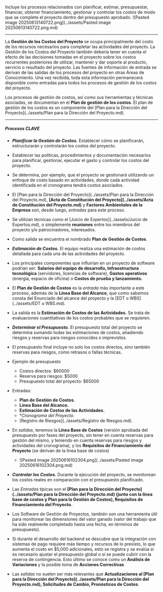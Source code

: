 Incluye los procesos relacionados con planificar, estimar, presupuestar, financiar, obtener financiamiento, gestionar y controlar los costos de modo que se complete el proyecto dentro del presupuesto aprobado.
	![Pasted image 20250613140722.png](../assets/Pasted image 20250613140722.png.md)
****
La **Gestión de los Costos del Proyecto** se ocupa principalmente del costo de los recursos necesarios para completar las actividades del proyecto. 
La Gestión de los Costos del Proyecto también debería tener en cuenta el efecto de las decisiones tomadas en el proyecto sobre los costos recurrentes posteriores de utilizar, mantener y dar soporte al producto, servicio o resultado del proyecto.
Las fuentes de información de entrada se derivan de las salidas de los procesos del proyecto en otras Áreas de Conocimiento. Una vez recibida, toda esta información permanecerá disponible como entradas para todos los procesos de gestión de los costos del proyecto.

Los procesos de gestión de costos, así como sus herramientas y técnicas asociadas, se documentan en el **Plan de gestión de los costos**. El plan de gestión de los costos es un componente del [Plan para la Dirección del Proyecto](../assets/Plan para la Dirección del Proyecto.md).
****
##### **Procesos CLAVE**
- ***Planificar la Gestión de Costos.*** Establecer cómo se planificarán, estructurarán y controlarán los costos del proyecto. 
- Establecer las políticas, procedimientos y documentación necesarios para planificar, gestionar, ejecutar el gasto y controlar los costos del proyecto.
- Se determina, por ejemplo, que el proyecto se gestionará utilizando un enfoque de costo basado en actividades, donde cada actividad identificada en el cronograma tendrá costos asociados.
- El [Plan para la Dirección del Proyecto](../assets/Plan para la Dirección del Proyecto.md), **[Acta de Constitución del Proyecto](../assets/Acta de Constitución del Proyecto.md)** y **Factores Ambientales de la Empresa** son, desde luego, *entradas* para este proceso.
- Se utilizan técnicas como el [Juicio de Expertos](../assets/Juicio de Expertos.md), o simplemente **reuniones** entre los miembros del proyecto y/o patrocinadores, interesados.
- Como salida se encuentra el nombrado **Plan de Gestión de Costos**.

- ***Estimación de Costos.*** El equipo realiza una estimación de costos detallada para cada una de las actividades del proyecto. 
- Los principales componentes que influirían en un proyecto de software podrían ser: **Salarios del equipo de desarrollo, Infraestructura tecnológica** (servidores, licencias de software), **Gastos operativos** (energía, espacio de oficina) o **Costos de prueba y lanzamiento.**
- El **Plan de Gestión de Costos** es la *entrada* más importante a este proceso, además de la **Línea Base del Alcance**, que como sabemos consta del Enunciado del alcance del proyecto y la [EDT o WBS](../assets/EDT o WBS.md).
- La salida es la **Estimación de Costos de las Actividades.** Se trata de evaluaciones cuantitativas de los costos probables que se requieren.

- ***Determinar el Presupuesto.*** El presupuesto total del proyecto se determina sumando todas las estimaciones de costos, añadiendo riesgos y reservas para riesgos conocidos o imprevistos.
- El presupuesto final incluye no solo los costos directos, sino también reservas para riesgos, como retrasos o fallas técnicas.
- Ejemplo de presupuesto
	- Costos directos: $60000
	- Reserva para riesgos: $5000
	- Presupuesto total del proyecto: $65000
- Entradas:
	- **Plan de Gestión de Costos.**
	- **Línea Base del Alcance.**
	- **Estimación de Costos de las Actividades.**
	- **Cronograma del Proyecto.*
	- [Registro de Riesgos](../assets/Registro de Riesgos.md).
- En *salidas*, tenemos la **Línea Base de Costos** (versión aprobada del presupuesto por fases del proyecto, sin tener en cuenta reservas para gestión del mismo, y teniendo en cuenta reservas para riesgos y actividades del cronograma), y los **Requisitos de Financiamiento del Proyecto** (se derivan de la línea base de costos)
	- ![Pasted image 20250616102304.png](../assets/Pasted image 20250616102304.png.md)

- ***Controlar los Costos.*** Durante la ejecución del proyecto, se monitorean los costos reales en comparación con el presupuesto planificado.
- Las *Entradas* típicas son el **[Plan para la Dirección del Proyecto](../assets/Plan para la Dirección del Proyecto.md) (junto con la línea base de costos y Plan para la Gestión de Costos), Requisitos de Financiamiento del Proyecto.**
- Los Software de Gestión de Proyectos, también son una herramienta útil para monitorear las dimensiones del valor ganado (valor del trabajo que ha sido realmente completado hasta una fecha, en términos de presupuesto).
- Si durante el desarrollo del backend se descubre que la integración con sistemas de pago requiere más tiempo y recursos de lo previsto, lo que aumenta el costo en $5,000 adicionales, esto se registra y se evalúa si es necesario ajustar el presupuesto global o si se puede cubrir con la reserva de contingencia. Esto último se conoce como un **Análisis de Variaciones** y la posible toma de **Acciones Correctivas**
- Las *salidas* no suelen ser más relevantes que **Actualizaciones al [Plan para la Dirección del Proyecto](../assets/Plan para la Dirección del Proyecto.md), Solicitudes de Cambio, Pronósticos de Costos**.
